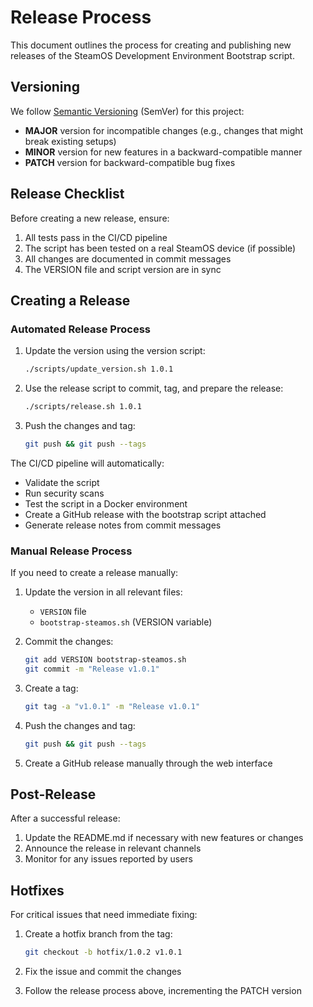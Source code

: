 # Release Process

This document outlines the process for creating and publishing new releases of the SteamOS Development Environment Bootstrap script.

## Versioning

We follow [Semantic Versioning](https://semver.org/) (SemVer) for this project:

- **MAJOR** version for incompatible changes (e.g., changes that might break existing setups)
- **MINOR** version for new features in a backward-compatible manner
- **PATCH** version for backward-compatible bug fixes

## Release Checklist

Before creating a new release, ensure:

1. All tests pass in the CI/CD pipeline
2. The script has been tested on a real SteamOS device (if possible)
3. All changes are documented in commit messages
4. The VERSION file and script version are in sync

## Creating a Release

### Automated Release Process

1. Update the version using the version script:
   ```bash
   ./scripts/update_version.sh 1.0.1
   ```

2. Use the release script to commit, tag, and prepare the release:
   ```bash
   ./scripts/release.sh 1.0.1
   ```

3. Push the changes and tag:
   ```bash
   git push && git push --tags
   ```

The CI/CD pipeline will automatically:
- Validate the script
- Run security scans
- Test the script in a Docker environment
- Create a GitHub release with the bootstrap script attached
- Generate release notes from commit messages

### Manual Release Process

If you need to create a release manually:

1. Update the version in all relevant files:
   - `VERSION` file
   - `bootstrap-steamos.sh` (VERSION variable)

2. Commit the changes:
   ```bash
   git add VERSION bootstrap-steamos.sh
   git commit -m "Release v1.0.1"
   ```

3. Create a tag:
   ```bash
   git tag -a "v1.0.1" -m "Release v1.0.1"
   ```

4. Push the changes and tag:
   ```bash
   git push && git push --tags
   ```

5. Create a GitHub release manually through the web interface

## Post-Release

After a successful release:

1. Update the README.md if necessary with new features or changes
2. Announce the release in relevant channels
3. Monitor for any issues reported by users

## Hotfixes

For critical issues that need immediate fixing:

1. Create a hotfix branch from the tag:
   ```bash
   git checkout -b hotfix/1.0.2 v1.0.1
   ```

2. Fix the issue and commit the changes
3. Follow the release process above, incrementing the PATCH version
